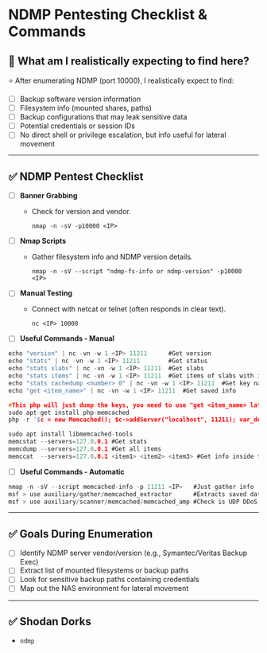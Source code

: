# NDMP Pentesting Checklist & Commands

## 🎯 What am I realistically expecting to find here?

⭐ After enumerating NDMP (port 10000), I realistically expect to find:

- [ ] Backup software version information
- [ ] Filesystem info (mounted shares, paths)
- [ ] Backup configurations that may leak sensitive data
- [ ] Potential credentials or session IDs
- [ ] No direct shell or privilege escalation, but info useful for lateral movement

---

## ✅ NDMP Pentest Checklist

- [ ] **Banner Grabbing**
  - Check for version and vendor.
    ```
    nmap -n -sV -p10000 <IP>
    ```

- [ ] **Nmap Scripts**
  - Gather filesystem info and NDMP version details.
    ```
    nmap -n -sV --script "ndmp-fs-info or ndmp-version" -p10000 <IP>
    ```

- [ ] **Manual Testing**
  - Connect with netcat or telnet (often responds in clear text).
    ```
    nc <IP> 10000
    ```

- [ ] **Useful Commands - Manual**

```c
echo "version" | nc -vn -w 1 <IP> 11211      #Get version
echo "stats" | nc -vn -w 1 <IP> 11211        #Get status
echo "stats slabs" | nc -vn -w 1 <IP> 11211  #Get slabs
echo "stats items" | nc -vn -w 1 <IP> 11211  #Get items of slabs with info
echo "stats cachedump <number> 0" | nc -vn -w 1 <IP> 11211  #Get key names (the 0 is for unlimited output size)
echo "get <item_name>" | nc -vn -w 1 <IP> 11211  #Get saved info

#This php will just dump the keys, you need to use "get <item_name> later"
sudo apt-get install php-memcached
php -r '$c = new Memcached(); $c->addServer("localhost", 11211); var_dump( $c->getAllKeys() );'

sudo apt install libmemcached-tools
memcstat --servers=127.0.0.1 #Get stats
memcdump --servers=127.0.0.1 #Get all items
memccat  --servers=127.0.0.1 <item1> <item2> <item3> #Get info inside the item(s)
```

- [ ] **Useful Commands - Automatic**

```c
nmap -n -sV --script memcached-info -p 11211 <IP>   #Just gather info
msf > use auxiliary/gather/memcached_extractor      #Extracts saved data
msf > use auxiliary/scanner/memcached/memcached_amp #Check is UDP DDoS amplification attack is possible
```

---

## ✅ Goals During Enumeration

- [ ] Identify NDMP server vendor/version (e.g., Symantec/Veritas Backup Exec)
- [ ] Extract list of mounted filesystems or backup paths
- [ ] Look for sensitive backup paths containing credentials
- [ ] Map out the NAS environment for lateral movement

---

## ✅ Shodan Dorks

- `ndmp`
